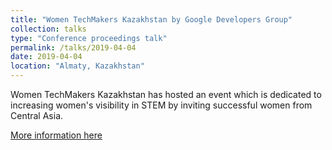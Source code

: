 ```yaml
---
title: "Women TechMakers Kazakhstan by Google Developers Group"
collection: talks
type: "Conference proceedings talk"
permalink: /talks/2019-04-04
date: 2019-04-04
location: "Almaty, Kazakhstan"
---
```


Women TechMakers Kazakhstan has hosted an event which is dedicated to increasing women's visibility in STEM by inviting successful women from Central Asia.


[More information here](https://www.techwomen.org/impact-story/zhama-ryskulova)



